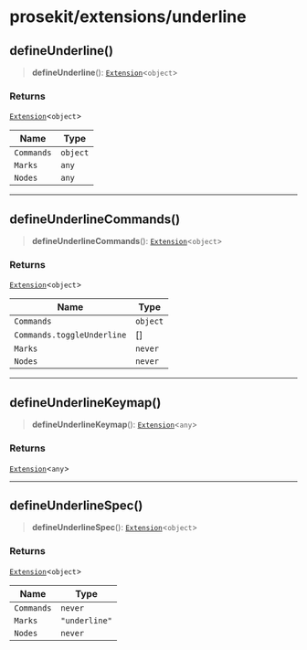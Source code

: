# prosekit/extensions/underline

<a id="defineUnderline" name="defineUnderline"></a>

## defineUnderline()

> **defineUnderline**(): [`Extension`](../core.md#ExtensionT)\<`object`\>

### Returns

[`Extension`](../core.md#ExtensionT)\<`object`\>

| Name | Type |
| ------ | ------ |
| `Commands` | `object` |
| `Marks` | `any` |
| `Nodes` | `any` |

***

<a id="defineUnderlineCommands" name="defineUnderlineCommands"></a>

## defineUnderlineCommands()

> **defineUnderlineCommands**(): [`Extension`](../core.md#ExtensionT)\<`object`\>

### Returns

[`Extension`](../core.md#ExtensionT)\<`object`\>

| Name | Type |
| ------ | ------ |
| `Commands` | `object` |
| `Commands.toggleUnderline` | [] |
| `Marks` | `never` |
| `Nodes` | `never` |

***

<a id="defineUnderlineKeymap" name="defineUnderlineKeymap"></a>

## defineUnderlineKeymap()

> **defineUnderlineKeymap**(): [`Extension`](../core.md#ExtensionT)\<`any`\>

### Returns

[`Extension`](../core.md#ExtensionT)\<`any`\>

***

<a id="defineUnderlineSpec" name="defineUnderlineSpec"></a>

## defineUnderlineSpec()

> **defineUnderlineSpec**(): [`Extension`](../core.md#ExtensionT)\<`object`\>

### Returns

[`Extension`](../core.md#ExtensionT)\<`object`\>

| Name | Type |
| ------ | ------ |
| `Commands` | `never` |
| `Marks` | `"underline"` |
| `Nodes` | `never` |
